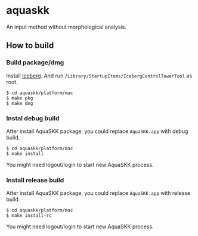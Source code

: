 aquaskk
=======

An input method without morphological analysis.

## How to build

### Build package/dmg
Install [Iceberg](http://s.sudre.free.fr/Software/Iceberg.html).  And run `/Library/StartupItems/IcebergControlTowerTool` as root.

```
$ cd aquaskk/platform/mac
$ make pkg
$ make dmg
```

### Instal debug build
After install AquaSKK package, you could replace `AquaSKK.app` with debug build.

```
$ cd aquaskk/platform/mac
$ make install
```

You might need logout/login to start new AquaSKK process.

### Install release build
After install AquaSKK package, you could replace `AquaSKK.app` with release build.

```
$ cd aquaskk/platform/mac
$ make install-rc
```

You might need logout/login to start new AquaSKK process.
